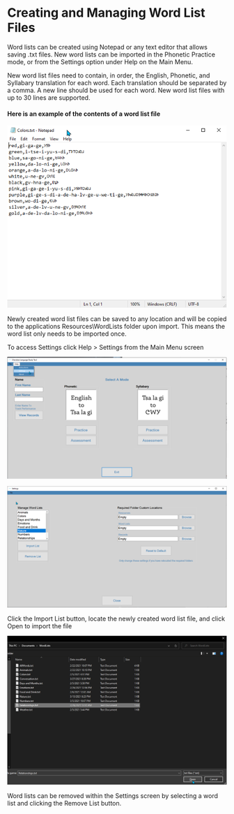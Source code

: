 # Creating and Managing Word List Files

Word lists can be created using Notepad or any text editor that allows saving .txt files. New word lists can be imported in the Phonetic Practice mode, or from the Settings option under Help on the Main Menu.

New word list files need to contain, in order, the English, Phonetic, and Syllabary translation for each word. Each translation should be separated by a comma. A new line should be used for each word. New word list files with up to 30 lines are supported.

#### Here is an example of the contents of a word list file

![Example file]

Newly created word list files can be saved to any location and will be copied to the applications Resources\WordLists folder upon import. This means the word list only needs to be imported once.

To access Settings click Help > Settings from the Main Menu screen

![Settings]

![Settings Word List]

Click the Import List button, locate the newly created word list file, and click Open to import the file

![Import List]

Word lists can be removed within the Settings screen by selecting a word list and clicking the Remove List button.

[Example file]: https://github.com/fined-nsu/CherokeeLanguageStudyTool/blob/main/misc/ColorsNotepad.png

[Settings]: https://github.com/fined-nsu/CherokeeLanguageStudyTool/blob/main/misc/SettingsMainMenu.png

[Settings Word List]: https://github.com/fined-nsu/CherokeeLanguageStudyTool/blob/main/misc/SettingsWordList.png

[Import List]: https://github.com/fined-nsu/CherokeeLanguageStudyTool/blob/main/misc/NewWordListImport.png
